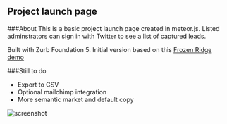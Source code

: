 ## Project launch page

###About
This is a basic project launch page created in meteor.js. Listed adminstrators can sign in with Twitter to see a list of captured leads. 

Built with Zurb Foundation 5. Initial version based on this [Frozen Ridge demo](http://blog.mongolab.com/2013/05/build-your-own-lead-capture-page-with-meteor-and-mongolab-in-minutes/)

###Still to do
- Export to CSV
- Optional mailchimp integration
- More semantic market and default copy


![screenshot](katel.github.com/project-launch/screenshot.png)
